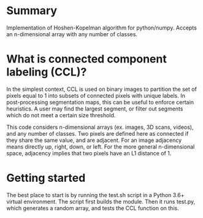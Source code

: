 # Summary
Implementation of Hoshen-Kopelman algorithm for python/numpy. Accepts an n-dimensional array with any number of classes.

# What is connected component labeling (CCL)?
In the simplest context, CCL is used on binary images to partition the set of pixels equal to 1 into subsets of connected pixels with unique labels. In post-processing segmentation maps, this can be useful to enforce certain heuristics. A user may find the largest segment, or filter out segments which do not meet a certain size threshold.

This code considers n-dimensional arrays (ex. images, 3D scans, videos), and any number of classes. Two pixels are defined here as connected if they share the same value, and are adjacent. For an image adjacency means directly up, right, down, or left. For the more general n-dimensional space, adjacency implies that two pixels have an L1 distance of 1.

# Getting started
The best place to start is by running the test.sh script in a Python 3.6+ virtual environment. The script first builds the module. Then it runs test.py, which generates a random array, and tests the CCL function on this.

